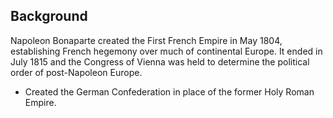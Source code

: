 ## Background
Napoleon Bonaparte created the First French Empire in May 1804, establishing French hegemony over much of continental Europe. It ended in July 1815 and the Congress of Vienna was held to determine the political order of post-Napoleon Europe.
- Created the German Confederation in place of the former Holy Roman Empire.
